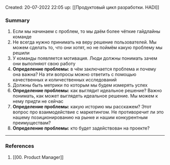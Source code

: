 Created: 20-07-2022 22:05 
up: [[Продуктовый цикл разработки. HADI]]

### Summary
1. Если мы начинаем с проблем, то мы даём более чёткие гайдлайны команде
2. Не всегда нужно принимать на веру решение пользователей. Мы можем сделать то, что они хотят, но не поймём какую проблему мы решили
3. У команды появляется мотивация. Люди должны понимать зачем они выполняют свою работу 
4. **Определение проблемы:** в чём заключается проблема и почему она важна? На эти вопросы можно ответить с помощью качественных и количественных исследований
5. Должны быть метрики по которым мы будем измерять успех
6. **Определение проблемы:** как выглядит идеальное решение? Важно понимать, как может выглядеть идеальное решение. Мы можем к нему придти не сейчас
7. **Определение проблемы:** какую историю мы расскажем? Этот вопрос про взаимодействие с маркетингом. Не противоречит ли это нашему позиционированию на рынке и нашим конкурентным преимуществам? 
8. **Определение проблемы:** кто будет задействован на проекте?
__________
### References
1. [[00. Product Manager]]